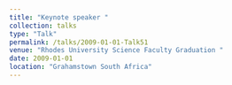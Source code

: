 ```yaml
---
title: "Keynote speaker "
collection: talks
type: "Talk"
permalink: /talks/2009-01-01-Talk51
venue: "Rhodes University Science Faculty Graduation "
date: 2009-01-01
location: "Grahamstown South Africa"
---
```


